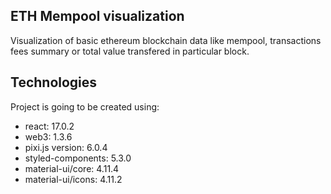 ## ETH Mempool visualization
Visualization of basic ethereum blockchain data like mempool, transactions fees summary or total value transfered in particular block.  

## Technologies
Project is going to be created using:
* react: 17.0.2
* web3: 1.3.6
* pixi.js version: 6.0.4
* styled-components: 5.3.0
* material-ui/core: 4.11.4
* material-ui/icons: 4.11.2
